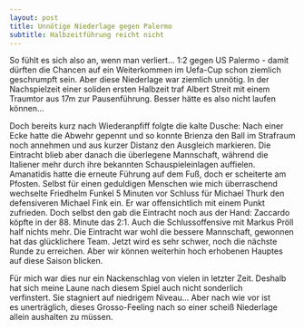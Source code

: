 ```yaml
---
layout: post
title: Unnötige Niederlage gegen Palermo
subtitle: Halbzeitführung reicht nicht
---
```


So fühlt es sich also an, wenn man verliert... 1:2 gegen US Palermo - damit dürften die Chancen auf ein Weiterkommen im Uefa-Cup schon ziemlich geschrumpft sein. Aber diese Niederlage war ziemlich unnötig. In der Nachspielzeit einer soliden ersten Halbzeit traf Albert Streit mit einem Traumtor aus 17m zur Pausenführung. Besser hätte es also nicht laufen können...

Doch bereits kurz nach Wiederanpfiff folgte die kalte Dusche: Nach einer Ecke hatte die Abwehr gepennt und so konnte Brienza den Ball im Strafraum noch annehmen und aus kurzer Distanz den Ausgleich markieren. Die Eintracht blieb aber danach die überlegene Mannschaft, während die Italiener mehr durch ihre bekannten Schauspieleinlagen auffielen. Amanatidis hatte die erneute Führung auf dem Fuß, doch er scheiterte am Pfosten. Selbst für einen geduldigen Menschen wie mich überraschend wechselte Friedhelm Funkel 5 Minuten vor Schluss für Michael Thurk den defensiveren Michael Fink ein. Er war offensichtlich mit einem Punkt zufrieden. Doch selbst den gab die Eintracht noch aus der Hand: Zaccardo köpfte in der 88. Minute das 2:1. Auch die Schlussoffensive mit Markus Pröll half nichts mehr. Die Eintracht war wohl die bessere Mannschaft, gewonnen hat das glücklichere Team. Jetzt wird es sehr schwer, noch die nächste Runde zu erreichen. Aber wir können weiterhin hoch erhobenen Hauptes auf diese Saison blicken.

Für mich war dies nur ein Nackenschlag von vielen in letzter Zeit. Deshalb hat sich meine Laune nach diesem Spiel auch nicht sonderlich verfinstert. Sie stagniert auf niedrigem Niveau... Aber nach wie vor ist es unerträglich, dieses Grosso-Feeling nach so einer scheiß Niederlage allein aushalten zu müssen.
